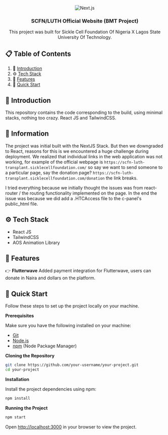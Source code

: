<div align="center">

  <div>
    <img src="https://img.shields.io/badge/-Next_JS_14-black?style=for-the-badge&logoColor=white&logo=nextdotjs&color=000000" alt="Next.js" />
  </div>

  <h3 align="center">SCFN/LUTH Official Website (BMT Project)</h3>

   <div align="center">
     This project was built for Sickle Cell Foundation Of Nigeria X Lagos State University Of Technology.
    </div>
</div>

## 📋 <a name="table">Table of Contents</a>

1. 🤖 [Introduction](#introduction)
2. ⚙️ [Tech Stack](#tech-stack)
3. 🔋 [Features](#features)
4. 🤸 [Quick Start](#quick-start)

## 🚨 Introduction

This repository contains the code corresponding to the build, using minimal stacks, nothing too crazy. React JS and TailwindCSS.

## <a name="introduction">🤖 Information</a>

The project was initial built with the NextJS Stack. But then we downgraded to React, reasons for this is we encountered a huge challenge during deployment. We realized that individual links in the web application was not working, for example of the official webpage is `https://scfn-luth-transplant.sicklecellfoundation.com/` so say we want to send someone to a particular page, say the donation page? `https://scfn-luth-transplant.sicklecellfoundation.com/donation` the link breaks.

I tried everything because we initially thought the issues was from react-router / the routing functionality implemented on the page. In the end the issue was because we did add a .HTCAccess file to the c-panel's public_html file.


## <a name="tech-stack">⚙️ Tech Stack</a>

- React JS
- TailwindCSS
- AOS Animation Library

## <a name="features">🔋 Features</a>

👉 **Flutterwave** Added payment integration for Flutterwave, users can donate in Naira and dollars on the platform.

## <a name="quick-start">🤸 Quick Start</a>

Follow these steps to set up the project locally on your machine.

**Prerequisites**

Make sure you have the following installed on your machine:

- [Git](https://git-scm.com/)
- [Node.js](https://nodejs.org/en)
- [npm](https://www.npmjs.com/) (Node Package Manager)

**Cloning the Repository**

```bash
git clone https://github.com/your-username/your-project.git
cd your-project
```

**Installation**

Install the project dependencies using npm:

```bash
npm install
```

**Running the Project**

```bash
npm start
```

Open [http://localhost:3000](http://localhost:3000) in your browser to view the project.
#

